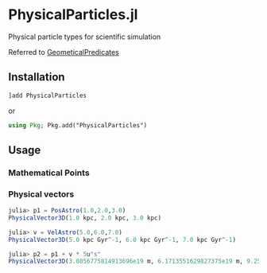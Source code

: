 # PhysicalParticles.jl

Physical particle types for scientific simulation

Referred to [GeometicalPredicates](https://github.com/JuliaGeometry/GeometricalPredicates.jl)

## Installation

```julia
]add PhysicalParticles
```

or

```julia
using Pkg; Pkg.add("PhysicalParticles")
```

## Usage

### Mathematical Points



### Physical vectors

```julia
julia> p1 = PosAstro(1.0,2.0,3.0)
PhysicalVector3D(1.0 kpc, 2.0 kpc, 3.0 kpc)

julia> v = VelAstro(5.0,6.0,7.0)
PhysicalVector3D(5.0 kpc Gyr^-1, 6.0 kpc Gyr^-1, 7.0 kpc Gyr^-1)

julia> p2 = p1 + v * 5u"s"
PhysicalVector3D(3.0856775814913696e19 m, 6.1713551629827375e19 m, 9.257032744474105e19 m)
```
